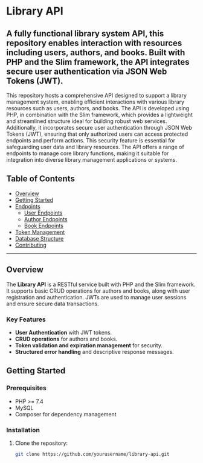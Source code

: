 # Library API

## A fully functional library system API, this repository enables interaction with resources including users, authors, and books. Built with PHP and the Slim framework, the API integrates secure user authentication via JSON Web Tokens (JWT).

This repository hosts a comprehensive API designed to support a library management system, enabling efficient interactions with various library resources such as users, authors, and books. The API is developed using PHP, in combination with the Slim framework, which provides a lightweight and streamlined structure ideal for building robust web services. Additionally, it incorporates secure user authentication through JSON Web Tokens (JWT), ensuring that only authorized users can access protected endpoints and perform actions. This security feature is essential for safeguarding user data and library resources. The API offers a range of endpoints to manage core library functions, making it suitable for integration into diverse library management applications or systems.

## Table of Contents
- [Overview](#overview)
- [Getting Started](#getting-started)
- [Endpoints](#endpoints)
  - [User Endpoints](#user-endpoints)
  - [Author Endpoints](#author-endpoints)
  - [Book Endpoints](#book-endpoints)
- [Token Management](#token-management)
- [Database Structure](#database-structure)
- [Contributing](#contributing)

---

## Overview
The **Library API** is a RESTful service built with PHP and the Slim framework. It supports basic CRUD operations for authors and books, along with user registration and authentication. JWTs are used to manage user sessions and ensure secure data transactions.

### Key Features
- **User Authentication** with JWT tokens.
- **CRUD operations** for authors and books.
- **Token validation and expiration management** for security.
- **Structured error handling** and descriptive response messages.

## Getting Started

### Prerequisites
- PHP >= 7.4
- MySQL
- Composer for dependency management

### Installation
1. Clone the repository:
   ```bash
   git clone https://github.com/yourusername/library-api.git












